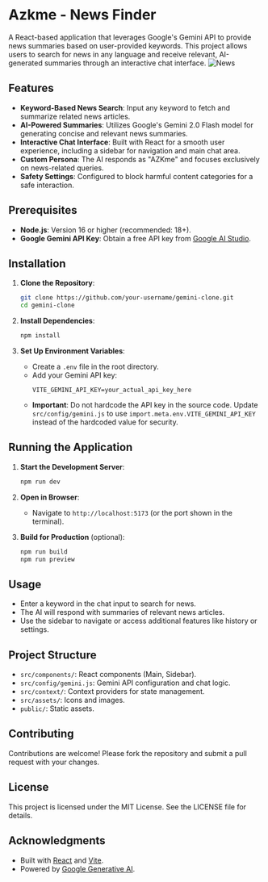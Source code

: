 # Azkme - News Finder

A React-based application that leverages Google's Gemini API to provide news summaries based on user-provided keywords. This project allows users to search for news in any language and receive relevant, AI-generated summaries through an interactive chat interface.
![News](https://github.com/user-attachments/assets/86a63c3b-e84a-4b67-b465-c9e32afee80c)


## Features

- **Keyword-Based News Search**: Input any keyword to fetch and summarize related news articles.
- **AI-Powered Summaries**: Utilizes Google's Gemini 2.0 Flash model for generating concise and relevant news summaries.
- **Interactive Chat Interface**: Built with React for a smooth user experience, including a sidebar for navigation and main chat area.
- **Custom Persona**: The AI responds as "AZKme" and focuses exclusively on news-related queries.
- **Safety Settings**: Configured to block harmful content categories for a safe interaction.

## Prerequisites

- **Node.js**: Version 16 or higher (recommended: 18+).
- **Google Gemini API Key**: Obtain a free API key from [Google AI Studio](https://makersuite.google.com/app/apikey).

## Installation

1. **Clone the Repository**:
   ```bash
   git clone https://github.com/your-username/gemini-clone.git
   cd gemini-clone
   ```

2. **Install Dependencies**:
   ```bash
   npm install
   ```

3. **Set Up Environment Variables**:
   - Create a `.env` file in the root directory.
   - Add your Gemini API key:
     ```
     VITE_GEMINI_API_KEY=your_actual_api_key_here
     ```
   - **Important**: Do not hardcode the API key in the source code. Update `src/config/gemini.js` to use `import.meta.env.VITE_GEMINI_API_KEY` instead of the hardcoded value for security.

## Running the Application

1. **Start the Development Server**:
   ```bash
   npm run dev
   ```

2. **Open in Browser**:
   - Navigate to `http://localhost:5173` (or the port shown in the terminal).

3. **Build for Production** (optional):
   ```bash
   npm run build
   npm run preview
   ```

## Usage

- Enter a keyword in the chat input to search for news.
- The AI will respond with summaries of relevant news articles.
- Use the sidebar to navigate or access additional features like history or settings.

## Project Structure

- `src/components/`: React components (Main, Sidebar).
- `src/config/gemini.js`: Gemini API configuration and chat logic.
- `src/context/`: Context providers for state management.
- `src/assets/`: Icons and images.
- `public/`: Static assets.

## Contributing

Contributions are welcome! Please fork the repository and submit a pull request with your changes.

## License

This project is licensed under the MIT License. See the LICENSE file for details.

## Acknowledgments

- Built with [React](https://reactjs.org/) and [Vite](https://vitejs.dev/).
- Powered by [Google Generative AI](https://ai.google.dev/).
